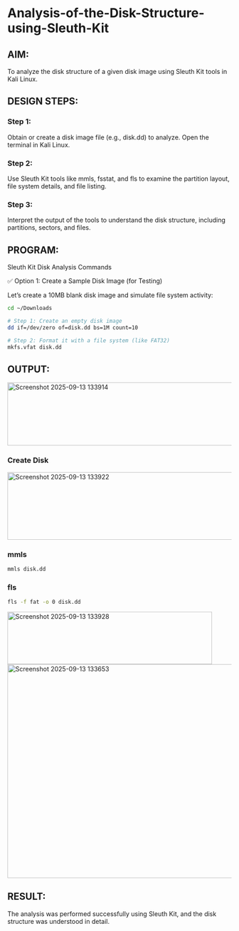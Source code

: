 # Analysis-of-the-Disk-Structure-using-Sleuth-Kit
## AIM:
To analyze the disk structure of a given disk image using Sleuth Kit tools in Kali Linux.

## DESIGN STEPS:
### Step 1:
Obtain or create a disk image file (e.g., disk.dd) to analyze. Open the terminal in Kali Linux.

### Step 2:
Use Sleuth Kit tools like mmls, fsstat, and fls to examine the partition layout, file system details, and file listing.

### Step 3:
Interpret the output of the tools to understand the disk structure, including partitions, sectors, and files.

## PROGRAM:
Sleuth Kit Disk Analysis Commands

✅ Option 1: Create a Sample Disk Image (for Testing)

Let’s create a 10MB blank disk image and simulate file system activity:

```bash
cd ~/Downloads

# Step 1: Create an empty disk image
dd if=/dev/zero of=disk.dd bs=1M count=10

# Step 2: Format it with a file system (like FAT32)
mkfs.vfat disk.dd
```

## OUTPUT:

<img width="722" height="142" alt="Screenshot 2025-09-13 133914" src="https://github.com/user-attachments/assets/49fbb8d4-4765-41af-af7b-e210a43a7919" />


### Create Disk
<img width="551" height="152" alt="Screenshot 2025-09-13 133922" src="https://github.com/user-attachments/assets/40487cc5-cc90-481c-a3a0-4d83db54e06c" />


### mmls 
```bash
mmls disk.dd
```
### fls
```bash
fls -f fat -o 0 disk.dd
```

<img width="460" height="118" alt="Screenshot 2025-09-13 133928" src="https://github.com/user-attachments/assets/d3df4022-fc15-43ac-8f75-a5d9d66bf4b7" />

<img width="637" height="481" alt="Screenshot 2025-09-13 133653" src="https://github.com/user-attachments/assets/f958f444-0b7d-42cb-9cc3-3e52d8a917b0" />

## RESULT:
The analysis was performed successfully using Sleuth Kit, and the disk structure was understood in detail.
